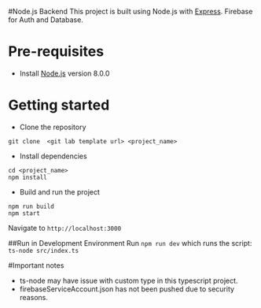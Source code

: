 #Node.js Backend
This project is built using Node.js with [Express](https://www.npmjs.com/package/express). Firebase for Auth and Database.

# Pre-requisites
- Install [Node.js](https://nodejs.org/en/) version 8.0.0


# Getting started
- Clone the repository
```
git clone  <git lab template url> <project_name>
```
- Install dependencies
```
cd <project_name>
npm install
```
- Build and run the project
```
npm run build
npm start
```
  Navigate to `http://localhost:3000`

##Run in Development Environment
Run `npm run dev` which runs the script: `ts-node src/index.ts`

#Important notes
- ts-node may have issue with custom type in this typescript project.
- firebaseServiceAccount.json has not been pushed due to security reasons.